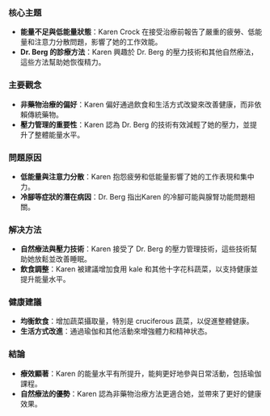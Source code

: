 ### 核心主題
- **能量不足與低能量狀態**：Karen Crock 在接受治療前報告了嚴重的疲勞、低能量和注意力分散問題，影響了她的工作效能。
- **Dr. Berg 的診療方法**：Karen 興趣於 Dr. Berg 的壓力技術和其他自然療法，這些方法幫助她恢復精力。

### 主要觀念
- **非藥物治療的偏好**：Karen 偏好通過飲食和生活方式改變來改善健康，而非依賴傳統藥物。
- **壓力管理的重要性**：Karen 認為 Dr. Berg 的技術有效減輕了她的壓力，並提升了整體能量水平。

### 問題原因
- **低能量與注意力分散**：Karen 抱怨疲勞和低能量影響了她的工作表現和集中力。
- **冷腳等症狀的潛在病因**：Dr. Berg 指出Karen 的冷腳可能與腺腎功能問題相關。

### 解决方法
- **自然療法與壓力技術**：Karen 接受了 Dr. Berg 的壓力管理技術，這些技術幫助她放鬆並改善睡眠。
- **飲食調整**：Karen 被建議增加食用 kale 和其他十字花科蔬菜，以支持健康並提升能量水平。

### 健康建議
- **均衡飲食**：增加蔬菜攝取量，特別是 cruciferous 蔬菜，以促進整體健康。
- **生活方式改進**：通過瑜伽和其他活動來增強體力和精神状态。

### 結論
- **療效顯著**：Karen 的能量水平有所提升，能夠更好地參與日常活動，包括瑜伽課程。
- **自然療法的優勢**：Karen 認為非藥物治療方法更適合她，並帶來了更好的健康效果。